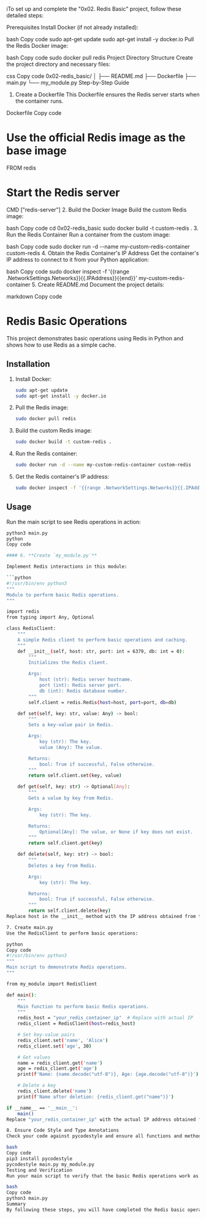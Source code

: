 iTo set up and complete the "0x02. Redis Basic" project, follow these detailed steps:

Prerequisites
Install Docker (if not already installed):

bash
Copy code
sudo apt-get update
sudo apt-get install -y docker.io
Pull the Redis Docker image:

bash
Copy code
sudo docker pull redis
Project Directory Structure
Create the project directory and necessary files:

css
Copy code
0x02-redis_basic/
│
├── README.md
├── Dockerfile
├── main.py
└── my_module.py
Step-by-Step Guide
1. Create a Dockerfile
This Dockerfile ensures the Redis server starts when the container runs.

Dockerfile
Copy code
# Use the official Redis image as the base image
FROM redis

# Start the Redis server
CMD ["redis-server"]
2. Build the Docker Image
Build the custom Redis image:

bash
Copy code
cd 0x02-redis_basic
sudo docker build -t custom-redis .
3. Run the Redis Container
Run a container from the custom image:

bash
Copy code
sudo docker run -d --name my-custom-redis-container custom-redis
4. Obtain the Redis Container's IP Address
Get the container's IP address to connect to it from your Python application:

bash
Copy code
sudo docker inspect -f '{{range .NetworkSettings.Networks}}{{.IPAddress}}{{end}}' my-custom-redis-container
5. Create README.md
Document the project details:

markdown
Copy code
# Redis Basic Operations

This project demonstrates basic operations using Redis in Python and shows how to use Redis as a simple cache.

## Installation

1. Install Docker:
    ```bash
    sudo apt-get update
    sudo apt-get install -y docker.io
    ```

2. Pull the Redis image:
    ```bash
    sudo docker pull redis
    ```

3. Build the custom Redis image:
    ```bash
    sudo docker build -t custom-redis .
    ```

4. Run the Redis container:
    ```bash
    sudo docker run -d --name my-custom-redis-container custom-redis
    ```

5. Get the Redis container's IP address:
    ```bash
    sudo docker inspect -f '{{range .NetworkSettings.Networks}}{{.IPAddress}}{{end}}' my-custom-redis-container
    ```

## Usage

Run the main script to see Redis operations in action:
```bash
python3 main.py
python
Copy code

#### 6. **Create `my_module.py`**

Implement Redis interactions in this module:

```python
#!/usr/bin/env python3
"""
Module to perform basic Redis operations.
"""

import redis
from typing import Any, Optional

class RedisClient:
    """
    A simple Redis client to perform basic operations and caching.
    """
    def __init__(self, host: str, port: int = 6379, db: int = 0):
        """
        Initializes the Redis client.

        Args:
            host (str): Redis server hostname.
            port (int): Redis server port.
            db (int): Redis database number.
        """
        self.client = redis.Redis(host=host, port=port, db=db)

    def set(self, key: str, value: Any) -> bool:
        """
        Sets a key-value pair in Redis.

        Args:
            key (str): The key.
            value (Any): The value.

        Returns:
            bool: True if successful, False otherwise.
        """
        return self.client.set(key, value)

    def get(self, key: str) -> Optional[Any]:
        """
        Gets a value by key from Redis.

        Args:
            key (str): The key.

        Returns:
            Optional[Any]: The value, or None if key does not exist.
        """
        return self.client.get(key)

    def delete(self, key: str) -> bool:
        """
        Deletes a key from Redis.

        Args:
            key (str): The key.

        Returns:
            bool: True if successful, False otherwise.
        """
        return self.client.delete(key)
Replace host in the __init__ method with the IP address obtained from the container.

7. Create main.py
Use the RedisClient to perform basic operations:

python
Copy code
#!/usr/bin/env python3
"""
Main script to demonstrate Redis operations.
"""

from my_module import RedisClient

def main():
    """
    Main function to perform basic Redis operations.
    """
    redis_host = "your_redis_container_ip"  # Replace with actual IP
    redis_client = RedisClient(host=redis_host)

    # Set key-value pairs
    redis_client.set('name', 'Alice')
    redis_client.set('age', 30)

    # Get values
    name = redis_client.get('name')
    age = redis_client.get('age')
    print(f'Name: {name.decode("utf-8")}, Age: {age.decode("utf-8")}')

    # Delete a key
    redis_client.delete('name')
    print(f'Name after deletion: {redis_client.get("name")}')

if __name__ == '__main__':
    main()
Replace "your_redis_container_ip" with the actual IP address obtained from the container.

8. Ensure Code Style and Type Annotations
Check your code against pycodestyle and ensure all functions and methods are type-annotated.

bash
Copy code
pip3 install pycodestyle
pycodestyle main.py my_module.py
Testing and Verification
Run your main script to verify that the basic Redis operations work as expected:

bash
Copy code
python3 main.py
Summary
By following these steps, you will have completed the Redis basic operations project, using Docker to run Redis in a container and connecting to it from a Python application. You will have met all the requirements, including proper documentation and adherence to coding standards.







